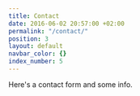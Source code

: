 ```yaml
---
title: Contact
date: 2016-06-02 20:57:00 +02:00
permalink: "/contact/"
position: 3
layout: default
navbar_color: {}
index_number: 5
---
```


Here's a contact form and some info.
